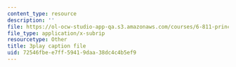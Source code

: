 ```yaml
---
content_type: resource
description: ''
file: https://ol-ocw-studio-app-qa.s3.amazonaws.com/courses/6-811-principles-and-practice-of-assistive-technology-fall-2014/72546fbee7ff59419daa38dc4c4b5ef9_x18bMLW4eO4.vtt
file_type: application/x-subrip
resourcetype: Other
title: 3play caption file
uid: 72546fbe-e7ff-5941-9daa-38dc4c4b5ef9
---
```

